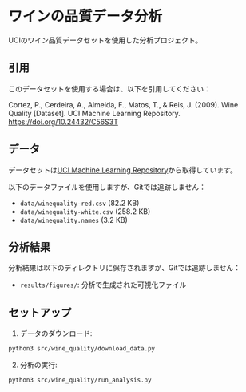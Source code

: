 # ワインの品質データ分析

UCIのワイン品質データセットを使用した分析プロジェクト。

## 引用
このデータセットを使用する場合は、以下を引用してください：

Cortez, P., Cerdeira, A., Almeida, F., Matos, T., & Reis, J. (2009). 
Wine Quality [Dataset]. UCI Machine Learning Repository. 
https://doi.org/10.24432/C56S3T

## データ

データセットは[UCI Machine Learning Repository](https://archive.ics.uci.edu/dataset/186/wine+quality)から取得しています。

以下のデータファイルを使用しますが、Gitでは追跡しません：
- `data/winequality-red.csv` (82.2 KB)
- `data/winequality-white.csv` (258.2 KB)
- `data/winequality.names` (3.2 KB)

## 分析結果

分析結果は以下のディレクトリに保存されますが、Gitでは追跡しません：
- `results/figures/`: 分析で生成された可視化ファイル

## セットアップ

1. データのダウンロード:
```bash
python3 src/wine_quality/download_data.py
```

2. 分析の実行:
```bash
python3 src/wine_quality/run_analysis.py
```
